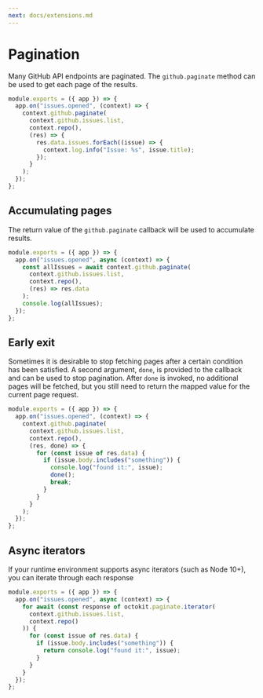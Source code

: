 ```yaml
---
next: docs/extensions.md
---
```


# Pagination

Many GitHub API endpoints are paginated. The `github.paginate` method can be used to get each page of the results.

```js
module.exports = ({ app }) => {
  app.on("issues.opened", (context) => {
    context.github.paginate(
      context.github.issues.list,
      context.repo(),
      (res) => {
        res.data.issues.forEach((issue) => {
          context.log.info("Issue: %s", issue.title);
        });
      }
    );
  });
};
```

## Accumulating pages

The return value of the `github.paginate` callback will be used to accumulate results.

```js
module.exports = ({ app }) => {
  app.on("issues.opened", async (context) => {
    const allIssues = await context.github.paginate(
      context.github.issues.list,
      context.repo(),
      (res) => res.data
    );
    console.log(allIssues);
  });
};
```

## Early exit

Sometimes it is desirable to stop fetching pages after a certain condition has been satisfied. A second argument, `done`, is provided to the callback and can be used to stop pagination. After `done` is invoked, no additional pages will be fetched, but you still need to return the mapped value for the current page request.

```js
module.exports = ({ app }) => {
  app.on("issues.opened", (context) => {
    context.github.paginate(
      context.github.issues.list,
      context.repo(),
      (res, done) => {
        for (const issue of res.data) {
          if (issue.body.includes("something")) {
            console.log("found it:", issue);
            done();
            break;
          }
        }
      }
    );
  });
};
```

## Async iterators

If your runtime environment supports async iterators (such as Node 10+), you can iterate through each response

```js
module.exports = ({ app }) => {
  app.on("issues.opened", async (context) => {
    for await (const response of octokit.paginate.iterator(
      context.github.issues.list,
      context.repo()
    )) {
      for (const issue of res.data) {
        if (issue.body.includes("something")) {
          return console.log("found it:", issue);
        }
      }
    }
  });
};
```
